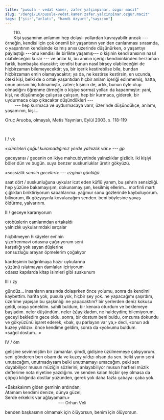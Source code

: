 ```yaml
---
title: "pusula - vedat kamer, zafer yalçınpınar, özgür macit"
slug: "/dergi/10/pusula-vedat.kamer.zafer.yalcinpinar.ozgur.macit"
tags: ["şiir","anlatı", "hamdi özyurt","sayı:on"]
---
```

       110.\
       Kişi yaşamının anlamını hep dolaylı yollardan kavrayabilir ancak
--- örneğin, kendisi için çok önemli bir yaşantının yeniden canlanması
sırasında, o yaşantının kendisinde kalmış anısı üzerinde düşünürken, o
yaşantıyı paylaştığı ---onu kendisi ile birlikte yaşamış--- o kişinin
kendi anısının nasıl olabileceğini kurar --- ve anlar ki, bu anının
içeriği kendininkinden herzaman farklı, bambaşka olacaktır; kendisi
bunun nasıl birşey olabileceğini de hiçbirzaman bilemeyecektir; ya, bir
içerik kestirebilse bile, bundan hiçbirzaman emin olamayacaktır; ya da,
ne kestirse kestirsin, en ucunda, öteki kişi, belki de o ortak
yaşantıdan hiçbir anlam içeriği edinmemiş, hatta, onun anısını hiç
tutmamıştır, zaten; kişinin de, artık, bunun öyle olup olmadığını
öğrenme (örneğin o kişiye sorma) yolları da kapanmıştır: yani, kişi, ne
düşünmeğe çalışırsa çalışsın, hep bir kurmaca, giderek, bir uydurmaca
olup çıkacaktır düşündükleri ---\
        --- hep kurmaca ve uydurmacaya varır, üzerinde düşündükçe,
anlamı, yaşamının, kişi...

Oruç Aruoba, olmayalı, Metis Yayınları, Eylül 2003, s. 118-119

 

I / vk

*«cümleleri çoğul kuramadığımız yerde yalnızlık var.» --- gp*

geceyarısı / gecenin on ikiye mahcubiyetinde yalnızlıklar gizlidir. iki
kişiyi böler dün ve bugün. suya benzer suskunluklar üretir gökyüzü.

*«sessizlik sensin geceleri» --- ezginin günlüğü*

saat dört / suskunluğuna uykular icat eden küflü yanım, bu şehrin
sensizliği. hep yüzüne bakamayışım, dokunamayışım, kesilmiş ellerim...
morfinli martı çığlıkları biriktiriyorum sabahlarıma. yağmur sonu
gözlerinde kayboluyorum. biliyorum, ilk gözyaşınla kovulacağım senden.
beni böylesine yavaş öldürme, yalvarırım.

II / geceye kararıyorum

otobüslerin camlarından artakaldı\
yalnızlık uykularımdaki sırçalar

hiçbitmeyen hikâyeler evi'nin\
şizofrenmavi odasına çağırıyorum seni\
karşıtlığı yok sayan düşlerine\
sonsuzluğu arayan öpmelerim çoğalıyor

kardeşimin bağırılmaya hazır uykularına\
yüzünü ıslatmayan damlaları içiriyorum\
odasız kapılarda kitap isimleri gibi suskunum

III / zy

gündüz... insanların arasında dolaşırken önce yolumu, sonra da kendimi
kaybettim. harita yok, pusula yok, hiçbir şey yok. ne yapacağımı
şaşırdım, üzerime yapışan bu şaşkınlığı ne yapacaktım? bir yerlerden
deniz kokusu geldi, oraya yöneldim. sahili buldum, bir kenara oturdum ve
beklemeye başladım. neler düşündüm, neler (s)ayıkladım, ne haldeydim;
bilemiyorum. geceyi bekledim gece oldu. sonra, bir dostum beni buldu,
omzuma dokundu ve gökyüzünü işaret ederek, «bak, şu parlayan var ya,»
dedi, «onun adı kuzey yıldızı». önce kendime geldim, sonra da «yol»umu
buldum. «sağol dostum...»

IV / öm

gelişine sevinmiştim bir zamanlar. şimdi, gidişine üzülmemeye
çalışıyorum. seni gönderen ben olsam da ve kuzey yıldızı olsan da sen.
belki yarın seni unutacağım, unutmadıysam belki unutmamayı umacağım.
peki sen duyabiliyor musun müziğin sözlerini, anlayabiliyor musun
harfleri müzik defterime nota niyetine yazdığımı. ve senden kalan hiçbir
şey olmasa da çöpçü kılığında dostlar yüzünden, gerek yok daha fazla
çabaya: çaba yok.

«Bakakalırım giden geminin ardından;\
Atamam kendimi denize, dünya güzel,\
Serde erkeklik var ağlayamam.»\
                                            --- Orhan Veli

benden başkasının olmamak için ölüyorsun, benim için ölüyorsun.
